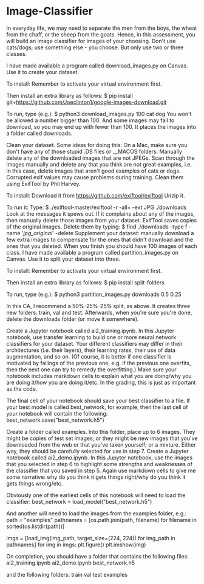 # Image-Classifier

In everyday life, we may need to separate the men from the boys, the wheat from the chaff, or the sheep from the goats. Hence, in this assessment, you will build an image classifier for images of your choosing. Don't use cats/dogs; use something else - you choose. But only use two or three classes.

I have made available a program called download_images.py on Canvas. Use it to create your dataset.

To install:
 Remember to activate your virtual environment first.
 
 Then install an extra library as follows:
 $ pip install git+https://github.com/Joeclinton1/google-images-download.git
 
 To run, type (e.g.):
 $ python3 download_images.py 100 cat dog
 You won't be allowed a number bigger than 100. And some images may fail to download, so you may end up with fewer than 100.
 It places the images into a folder called downloads.
 
Clean your dataset.
Some ideas for doing this:
 On a Mac, make sure you don't have any of those stupid .DS files or __MACOS folders.
 Manually delete any of the downloaded images that are not JPEGs.
 Scan through the images manually and delete any that you think are not great examples, i.e. in this case, delete images that aren't good examples of cats or dogs.
 Corrupted exif values may cause problems during training. Clean them using ExifTool by Phil Harvey.

To install:
 Download it from https://github.com/exiftool/exiftool
 Unzip it.
 
To run it:
Type:
 $ ./exiftool-master/exiftool -r -all= -ext JPG ./downloads
 Look at the messages it spews out. If it complains about any of the images, then manually delete those images from your dataset.
 ExifTool saves copies of the original images. Delete them by typing:
 $ find ./downloads -type f -name '*jpg_original*' -delete
 Supplement your dataset: manually download a few extra images to compensate for the ones that didn't download and the ones that you deleted. When you finish you      should have 100 images of each class.
 I have made available a program called partition_images.py on Canvas. Use it to split your dataset into three.

To install:
 Remember to activate your virtual environment first.

Then install an extra library as follows:
 $ pip install split-folders

To run, type (e.g.):
 $ python3 partition_images.py downloads 0.5 0.25

In this CA, I recommend a 50%-25%-25% split, as above.
It creates three new folders: train, val and test.
Afterwards, when you're sure you're done, delete the downloads folder (or move it somewhere).


Create a Jupyter notebook called ai2_training.ipynb. In this Jupyter notebook, use transfer learning to build one or more neural network classifiers for your dataset. Your different classifiers may differ in their architectures (i.e. their layers), their learning rates, their use of data augmentation, and so on. (Of course, it is better if one classifier is motivated by failings of the previous one, e.g. if the previous one overfits, then the next one can try to remedy the overfitting.) Make sure your notebook includes markdown cells to explain what you are doing/why you are doing it/how you are doing it/etc. In the grading, this is just as important as the code.

The final cell of your notebook should save your best classifier to a file. If your best model is called best_network, for example, then the last cell of your notebook will contain the following:
best_network.save("best_network.h5")

Create a folder called examples. Into this folder, place up to 6 images. They might be copies of test set images; or they might be new images that you've downloaded from the web or that you've taken yourself; or a mixture. Either way, they should be carefully selected for use in step 7.
Create a Jupyter notebook called ai2_demo.ipynb. In this Jupyter notebook, use the images that you selected in step 6 to highlight some strengths and weaknesses of the classifier that you saved in step 5. Again use markdown cells to give me some narrative: why do you think it gets things right/why do you think it gets things wrong/etc.

Obviously one of the earliest cells of this notebook will need to load the classifier:
 best_network = load_model("best_network.h5")

And another will need to load the images from the examples folder, e.g.:
 path = "examples"
 pathnames = [os.path.join(path, filename) for filename in sorted(os.listdir(path))]

 imgs = [load_img(img_path, target_size=(224, 224)) for img_path in pathnames]
 for img in imgs:
     plt.figure()
     plt.imshow(img)

On completion, you should have a folder that contains the following files:
 ai2_training.ipynb
 ai2_demo.ipynb
 best_network.h5

and the following folders:
 train
 val
 test
 examples
